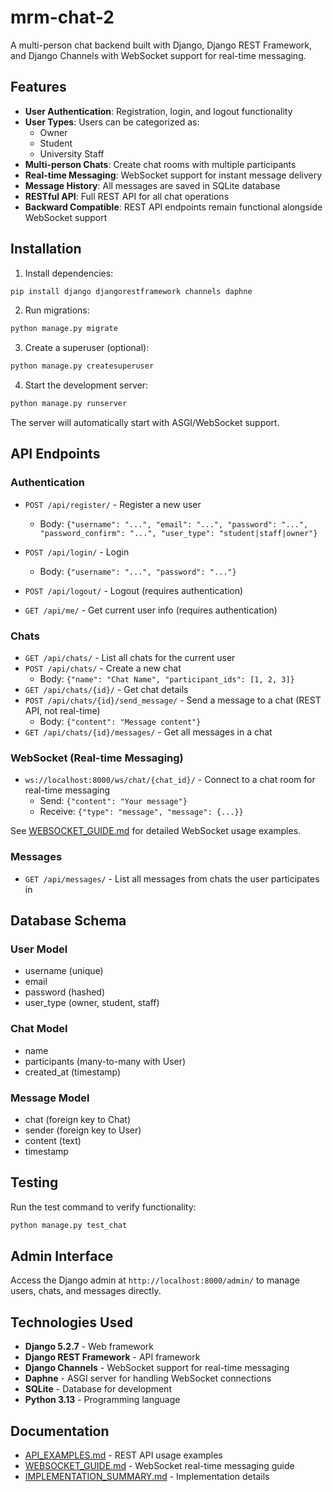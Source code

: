 # mrm-chat-2

A multi-person chat backend built with Django, Django REST Framework, and Django Channels with WebSocket support for real-time messaging.

## Features

- **User Authentication**: Registration, login, and logout functionality
- **User Types**: Users can be categorized as:
  - Owner
  - Student
  - University Staff
- **Multi-person Chats**: Create chat rooms with multiple participants
- **Real-time Messaging**: WebSocket support for instant message delivery
- **Message History**: All messages are saved in SQLite database
- **RESTful API**: Full REST API for all chat operations
- **Backward Compatible**: REST API endpoints remain functional alongside WebSocket support

## Installation

1. Install dependencies:
```bash
pip install django djangorestframework channels daphne
```

2. Run migrations:
```bash
python manage.py migrate
```

3. Create a superuser (optional):
```bash
python manage.py createsuperuser
```

4. Start the development server:
```bash
python manage.py runserver
```

The server will automatically start with ASGI/WebSocket support.

## API Endpoints

### Authentication

- `POST /api/register/` - Register a new user
  - Body: `{"username": "...", "email": "...", "password": "...", "password_confirm": "...", "user_type": "student|staff|owner"}`
  
- `POST /api/login/` - Login
  - Body: `{"username": "...", "password": "..."}`
  
- `POST /api/logout/` - Logout (requires authentication)

- `GET /api/me/` - Get current user info (requires authentication)

### Chats

- `GET /api/chats/` - List all chats for the current user
- `POST /api/chats/` - Create a new chat
  - Body: `{"name": "Chat Name", "participant_ids": [1, 2, 3]}`
- `GET /api/chats/{id}/` - Get chat details
- `POST /api/chats/{id}/send_message/` - Send a message to a chat (REST API, not real-time)
  - Body: `{"content": "Message content"}`
- `GET /api/chats/{id}/messages/` - Get all messages in a chat

### WebSocket (Real-time Messaging)

- `ws://localhost:8000/ws/chat/{chat_id}/` - Connect to a chat room for real-time messaging
  - Send: `{"content": "Your message"}`
  - Receive: `{"type": "message", "message": {...}}`

See [WEBSOCKET_GUIDE.md](WEBSOCKET_GUIDE.md) for detailed WebSocket usage examples.

### Messages

- `GET /api/messages/` - List all messages from chats the user participates in

## Database Schema

### User Model
- username (unique)
- email
- password (hashed)
- user_type (owner, student, staff)

### Chat Model
- name
- participants (many-to-many with User)
- created_at (timestamp)

### Message Model
- chat (foreign key to Chat)
- sender (foreign key to User)
- content (text)
- timestamp

## Testing

Run the test command to verify functionality:
```bash
python manage.py test_chat
```

## Admin Interface

Access the Django admin at `http://localhost:8000/admin/` to manage users, chats, and messages directly.

## Technologies Used

- **Django 5.2.7** - Web framework
- **Django REST Framework** - API framework
- **Django Channels** - WebSocket support for real-time messaging
- **Daphne** - ASGI server for handling WebSocket connections
- **SQLite** - Database for development
- **Python 3.13** - Programming language

## Documentation

- [API_EXAMPLES.md](API_EXAMPLES.md) - REST API usage examples
- [WEBSOCKET_GUIDE.md](WEBSOCKET_GUIDE.md) - WebSocket real-time messaging guide
- [IMPLEMENTATION_SUMMARY.md](IMPLEMENTATION_SUMMARY.md) - Implementation details